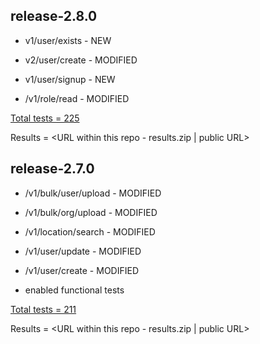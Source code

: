 release-2.8.0
------------
- v1/user/exists - NEW

- v2/user/create - MODIFIED

- v1/user/signup - NEW

- /v1/role/read - MODIFIED

<u>Total tests = 225</u>

Results = <URL within this repo - results.zip | public URL>

release-2.7.0
------------
- /v1/bulk/user/upload  - MODIFIED

- /v1/bulk/org/upload  - MODIFIED

- /v1/location/search - MODIFIED

- /v1/user/update - MODIFIED

- /v1/user/create - MODIFIED

- enabled functional tests

<u>Total tests = 211</u>

Results = <URL within this repo - results.zip | public URL> <br>